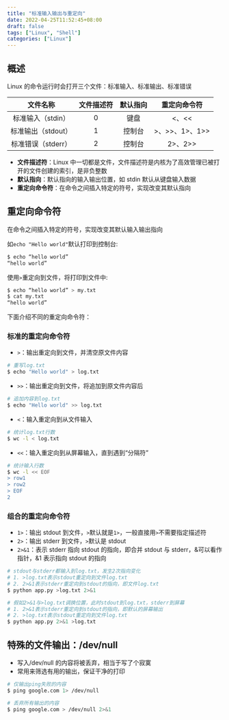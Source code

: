```yaml
---
title: "标准输入输出与重定向"
date: 2022-04-25T11:52:45+08:00
draft: false
tags: ["Linux", "Shell"]
categories: ["Linux"]
---
```


## 概述

Linux 的命令运行时会打开三个文件：标准输入、标准输出、标准错误

|      文件名称      | 文件描述符 | 默认指向 |  重定向命令符  |
| :----------------: | :--------: | :------: | :------------: |
| 标准输入（stdin）  |     0      |   键盘   |     <、<<      |
| 标准输出（stdout） |     1      |  控制台  | >、>>、1>、1>> |
| 标准错误（stderr） |     2      |  控制台  |    2>、2>>     |

- **文件描述符**：Linux 中一切都是文件，文件描述符是内核为了高效管理已被打开的文件创建的索引，是非负整数
- **默认指向**：默认指向的输入输出位置，如 stdin 默认从键盘输入数据
- **重定向命令符**：在命令之间插入特定的符号，实现改变其默认指向

## 重定向命令符

在命令之间插入特定的符号，实现改变其默认输入输出指向

如`echo "Hello world"`默认打印到控制台:

```bash
$ echo “hello world”
“hello world”
```

使用`>`重定向到文件，将打印到文件中:

```bash
$ echo “hello world” > my.txt
$ cat my.txt
“hello world”
```

下面介绍不同的重定向命令符：

### 标准的重定向命令符

- `>`：输出重定向到文件，并清空原文件内容

```bash
# 重写log.txt
$ echo "Hello world" > log.txt
```

- `>>`：输出重定向到文件，将追加到原文件内容后

```bash
# 追加内容到log.txt
$ echo "Hello world" >> log.txt
```

- `<`：输入重定向到从文件输入

```bash
# 统计log.txt行数
$ wc -l < log.txt
```

- `<<`：输入重定向到从屏幕输入，直到遇到“分隔符”

```bash
# 统计输入行数
$ wc -l << EOF
> row1
> row2
> EOF
2
```

### 组合的重定向命令符

- `1>`：输出 stdout 到文件，`>`默认就是`1>`，一般直接用`>`不需要指定描述符
- `2>`：输出 stderr 到文件，`>`默认是 stdout
- `2>&1`：表示 stderr 指向 stdout 的指向，即合并 stdout 与 stderr，&可以看作指针，&1 表示指向 stdout 的指向

```bash
# stdout与stderr都输入到log.txt，发生2次指向变化
# 1. >log.txt表示stdout重定向到文件log.txt
# 2. 2>&1表示stderr重定向到stdout的指向，即文件log.txt
$ python app.py >log.txt 2>&1

# 假如2>&1与>log.txt调换位置，此时stdout到log.txt，stderr到屏幕
# 1. 2>&1表示stderr重定向到stdout的指向，即默认的屏幕输出
# 2. >log.txt表示stdout重定向到文件log.txt
$ python app.py 2>&1 >log.txt
```

## 特殊的文件输出：/dev/null

- 写入/dev/null 的内容将被丢弃，相当于写了个寂寞
- 常用来筛选有用的输出，保证干净的打印

```bash
# 仅输出ping失败的内容
$ ping google.com 1> /dev/null

# 丢弃所有输出的内容
$ ping google.com > /dev/null 2>&1
```

